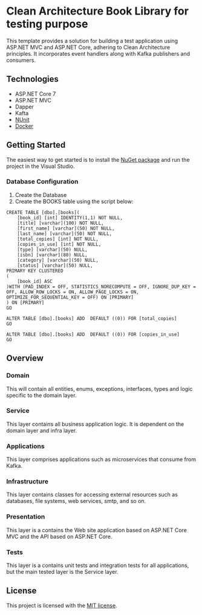   
 # Clean Architecture Book Library for testing purpose

This template provides a solution for building a test application using ASP.NET MVC and ASP.NET Core, adhering to Clean Architecture principles. It incorporates event handlers along with Kafka publishers and consumers.


## Technologies

* ASP.NET Core 7
* ASP.NET MVC
* Dapper
* Kafta
* [NUnit](https://nunit.org/)
* [Docker](https://www.docker.com/)

## Getting Started

The easiest way to get started is to install the [NuGet package](https://www.nuget.org/packages/Clean.Architecture.Solution.Template) and run the project in the Visual Studio.

### Database Configuration

1. Create the Database
2. Create the BOOKS table using the script below:

```
CREATE TABLE [dbo].[books](
	[book_id] [int] IDENTITY(1,1) NOT NULL,
	[title] [varchar](100) NOT NULL,
	[first_name] [varchar](50) NOT NULL,
	[last_name] [varchar](50) NOT NULL,
	[total_copies] [int] NOT NULL,
	[copies_in_use] [int] NOT NULL,
	[type] [varchar](50) NULL,
	[isbn] [varchar](80) NULL,
	[category] [varchar](50) NULL,
	[status] [varchar](50) NULL,
PRIMARY KEY CLUSTERED 
(
	[book_id] ASC
)WITH (PAD_INDEX = OFF, STATISTICS_NORECOMPUTE = OFF, IGNORE_DUP_KEY = OFF, ALLOW_ROW_LOCKS = ON, ALLOW_PAGE_LOCKS = ON, OPTIMIZE_FOR_SEQUENTIAL_KEY = OFF) ON [PRIMARY]
) ON [PRIMARY]
GO

ALTER TABLE [dbo].[books] ADD  DEFAULT ((0)) FOR [total_copies]
GO

ALTER TABLE [dbo].[books] ADD  DEFAULT ((0)) FOR [copies_in_use]
GO
```

## Overview

### Domain

This will contain all entities, enums, exceptions, interfaces, types and logic specific to the domain layer.

### Service

This layer contains all business application logic. It is dependent on the domain layer and infra layer. 

### Applications

This layer comprises applications such as microservices that consume from Kafka.

### Infrastructure

This layer contains classes for accessing external resources such as databases, file systems, web services, smtp, and so on. 

### Presentation

This layer is a contains the Web site application based on ASP.NET Core MVC and the API based on ASP.NET Core.

### Tests

This layer is a contains unit tests and integration tests for all applications, but the main tested layer is the Service layer.

## License

This project is licensed with the [MIT license](LICENSE).
